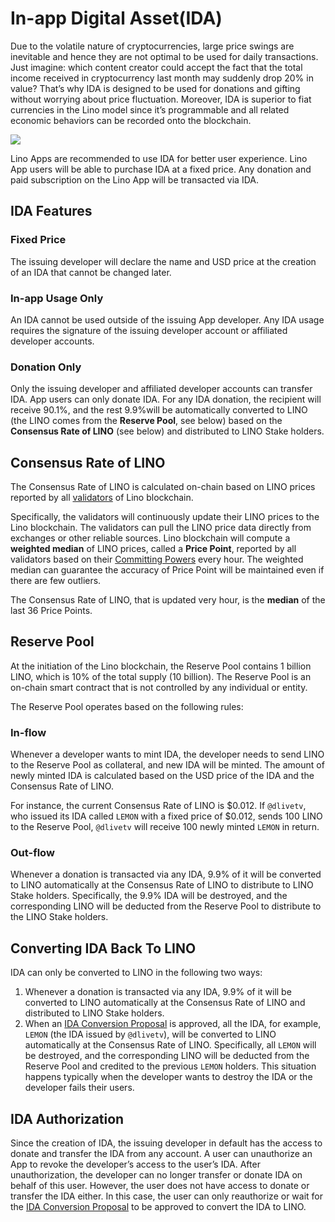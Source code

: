 # In-app Digital Asset(IDA)

Due to the volatile nature of cryptocurrencies, large price swings are inevitable and hence they are not optimal to be used for daily transactions. Just imagine: which content creator could accept the fact that the total income received in cryptocurrency last month may suddenly drop 20% in value? That’s why IDA is designed to be used for donations and gifting without worrying about price fluctuation. Moreover, IDA is superior to fiat currencies in the Lino model since it’s programmable and all related economic behaviors can be recorded onto the blockchain.

![](https://lh4.googleusercontent.com/xW_dPpbD5_ATm0XKuHcO3_VqqRYF1RtRwyXPiIwgFr7EpOWXtLFRIlPlpM_kTPtDjQUryfFBtIjVdk6WtpgsP13sSZ81NfzpHxA_5DNL8ZwA7B6FzzLAeYKIKt9zjKIj2fFdjWZk)

Lino Apps are recommended to use IDA for better user experience. Lino App users will be able to purchase IDA at a fixed price. Any donation and paid subscription on the Lino App will be transacted via IDA.

## IDA Features

### Fixed Price

The issuing developer will declare the name and USD price at the creation of an IDA that cannot be changed later.

### In-app Usage Only

An IDA cannot be used outside of the issuing App developer. Any IDA usage requires the signature of the issuing developer account or affiliated developer accounts.

### Donation Only

Only the issuing developer and affiliated developer accounts can transfer IDA. App users can only donate IDA. For any IDA donation, the recipient will receive 90.1%, and the rest 9.9%will be automatically converted to LINO (the LINO comes from the **Reserve Pool**, see below) based on the **Consensus Rate of LINO** (see below) and distributed to LINO Stake holders.

## Consensus Rate of LINO

The Consensus Rate of LINO is calculated on-chain based on LINO prices reported by all [validators](about) of Lino blockchain.

Specifically, the validators will continuously update their LINO prices to the Lino blockchain. The validators can pull the LINO price data directly from exchanges or other reliable sources. Lino blockchain will compute a **weighted median** of LINO prices, called a **Price Point**, reported by all validators based on their [Committing Powers](about) every hour. The weighted median can guarantee the accuracy of Price Point will be maintained even if there are few outliers.

The Consensus Rate of LINO, that is updated very hour, is the **median** of the last 36 Price Points.

## Reserve Pool

At the initiation of the Lino blockchain, the Reserve Pool contains 1 billion LINO, which is 10% of the total supply (10 billion). The Reserve Pool is an on-chain smart contract that is not controlled by any individual or entity.

The Reserve Pool operates based on the following rules:

### In-flow

Whenever a developer wants to mint IDA, the developer needs to send LINO to the Reserve Pool as collateral, and new IDA will be minted. The amount of newly minted IDA is calculated based on the USD price of the IDA and the Consensus Rate of LINO.

For instance, the current Consensus Rate of LINO is $0.012. If `@dlivetv`, who issued its IDA called `LEMON` with a fixed price of $0.012, sends 100 LINO to the Reserve Pool, `@dlivetv` will receive 100 newly minted `LEMON` in return.

### Out-flow

Whenever a donation is transacted via any IDA, 9.9% of it will be converted to LINO automatically at the Consensus Rate of LINO to distribute to LINO Stake holders. Specifically, the 9.9% IDA will be destroyed, and the corresponding LINO will be deducted from the Reserve Pool to distribute to the LINO Stake holders.

## Converting IDA Back To LINO

IDA can only be converted to LINO in the following two ways:

1. Whenever a donation is transacted via any IDA, 9.9% of it will be converted to LINO automatically at the Consensus Rate of LINO and distributed to LINO Stake holders.
2. When an [IDA Conversion Proposal](about) is approved, all the IDA, for example, `LEMON` (the IDA issued by `@dlivetv`), will be converted to LINO automatically at the Consensus Rate of LINO. Specifically, all `LEMON` will be destroyed, and the corresponding LINO will be deducted from the Reserve Pool and credited to the previous `LEMON` holders. This situation happens typically when the developer wants to destroy the IDA or the developer fails their users.

## IDA Authorization

Since the creation of IDA, the issuing developer in default has the access to donate and transfer the IDA from any account. A user can unauthorize an App to revoke the developer’s access to the user’s IDA. After unauthorization, the developer can no longer transfer or donate IDA on behalf of this user. However, the user does not have access to donate or transfer the IDA either. In this case, the user can only reauthorize or wait for the [IDA Conversion Proposal](about) to be approved to convert the IDA to LINO.
